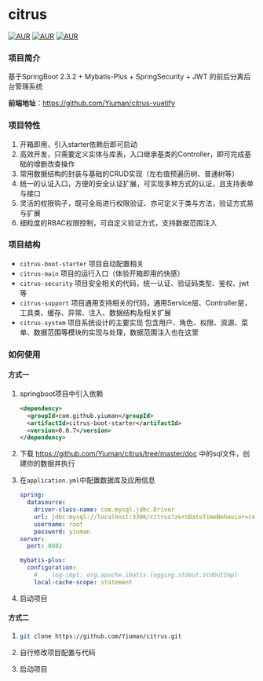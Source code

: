 # citrus
[![AUR](https://img.shields.io/badge/license-Apache%20License%202.0-blue.svg)](https://github.com/Yiuman/citrus/blob/master/LICENSE)  [![AUR](https://img.shields.io/badge/spring--boot-2.3.2-release.svg)](http://spring.io/projects/spring-boot)  [![AUR](https://img.shields.io/badge/mybatis--plus-3.3.1-blue.svg)](http://mp.baomidou.com)



### 项目简介

基于SpringBoot 2.3.2 + Mybatis-Plus + SpringSecurity + JWT 的前后分离后台管理系统

**前端地址**：https://github.com/Yiuman/citrus-vuetify



### 项目特性

1. 开箱即用，引入starter依赖后即可启动
2. 高效开发，只需要定义实体与库表，入口继承基类的Controller，即可完成基础的增删改查操作
3. 常用数据结构的封装与基础的CRUD实现（左右值预遍历树、普通树等）
4. 统一的认证入口，方便的安全认证扩展，可实现多种方式的认证，且支持表单与接口
5. 灵活的权限钩子，既可全局进行权限验证、亦可定义于类与方法，验证方式易与扩展
6. 细粒度的RBAC权限控制，可自定义验证方式，支持数据范围注入



### 项目结构

- `citrus-boot-starter` 项目自动配置相关
- `citrus-main` 项目的运行入口（体验开箱即用的快感）
- `citrus-security` 项目安全相关的代码，统一认证、验证码类型、鉴权、jwt等
- `citrus-support` 项目通用支持相关的代码，通用Service层、Controller层，工具类、缓存、异常、注入、数据结构及相关扩展
- `citrus-system` 项目系统设计的主要实现  包含用户、角色、权限、资源、菜单、数据范围等模块的实现与处理，数据范围注入也在这里



### 如何使用

#### 方式一

 1. springboot项目中引入依赖

    ```xml
    <dependency>
      <groupId>com.github.yiuman</groupId>
      <artifactId>citrus-boot-starter</artifactId>
      <version>0.0.7</version>
    </dependency>
    ```

2. 下载 https://github.com/Yiuman/citrus/tree/master/doc  中的sql文件，创建你的数据并执行

3. 在`application.yml`中配置数据库及应用信息

    ```yml
    spring:
      datasource:
        driver-class-name: com.mysql.jdbc.Driver
        url: jdbc:mysql://localhost:3306/citrus?zeroDateTimeBehavior=convertToNull&characterEncoding=UTF-8
        username: root
        password: yiuman
    server:
      port: 8082
    
    mybatis-plus:
      configuration:
        #    log-impl: org.apache.ibatis.logging.stdout.StdOutImpl
        local-cache-scope: statement
    ```

4. 启动项目

#### 方式二

1. ```sh
   git clone https://github.com/Yiuman/citrus.git
   ```

2. 自行修改项目配置与代码

3. 启动项目









